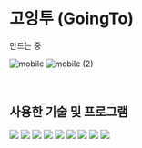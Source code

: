 ﻿# 고잉투 (GoingTo)

만드는 중

![mobile](https://user-images.githubusercontent.com/65504940/181257069-f5b140bd-8264-4dff-adf9-fcfd92d7d60e.png)
![mobile (2)](https://user-images.githubusercontent.com/65504940/181257417-4c6e98d9-b032-4827-9c1f-a17b7576bee4.png)

<br>

## 사용한 기술 및 프로그램
<div>
  <img src="https://img.shields.io/badge/JavaScript-F7DF1E?style=for-the-badge&logo=javascript&logoColor=black">
  <img src="https://img.shields.io/badge/JAVA-007396?style=for-the-badge&logo=java&logoColor=white">
  <img src="https://img.shields.io/badge/React-61DAFB?style=for-the-badge&logo=react&logoColor=white">
  <img src="https://img.shields.io/badge/Html-E34F26?style=for-the-badge&logo=html5&logoColor=white">
  <img src="https://img.shields.io/badge/CSS-1572B6?style=for-the-badge&logo=css3&logoColor=white">
  <img src="https://img.shields.io/badge/styled-components-DB7093?style=for-the-badge&logo=styled-components&logoColor=white">
  <img src="https://img.shields.io/badge/Vscode-007ACC?style=for-the-badge&logo=visual-studio-code&logoColor=white">
  <img src="https://img.shields.io/badge/Swagger-85EA2D?style=for-the-badge&logo=swagger&logoColor=white">
  <img src="https://img.shields.io/badge/SpringBoot-6DB33F?style=for-the-badge&logo=spring-boot&logoColor=white">
</div>

